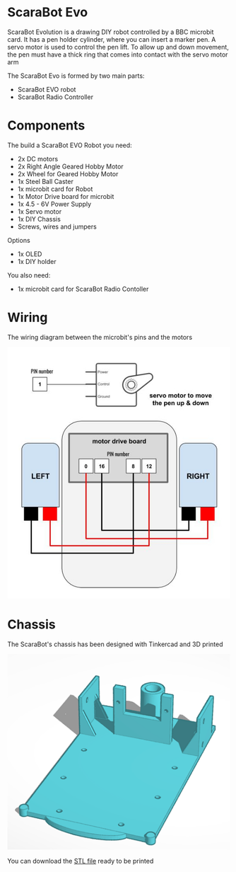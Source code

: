 # ScaraBot Evo
ScaraBot Evolution is a drawing DIY robot controlled by a BBC microbit card. 
It has a pen holder cylinder, where you can insert a marker pen.
A servo motor is used to control the pen lift.
To allow up and down movement, the pen must have a thick ring that comes into contact with the servo motor arm

The ScaraBot Evo is formed by two main parts:
- ScaraBot EVO robot
- ScaraBot Radio Controller

# Components
The build a ScaraBot EVO Robot you need:
- 2x DC motors
- 2x Right Angle Geared Hobby Motor
- 2x Wheel for Geared Hobby Motor
- 1x Steel Ball Caster 
- 1x microbit card for Robot
- 1x Motor Drive board for microbit
- 1x 4.5 - 6V Power Supply  
- 1x Servo motor
- 1x DIY Chassis
- Screws, wires and jumpers

Options
- 1x OLED
- 1x DIY holder

You also need:
- 1x microbit card for ScaraBot Radio Contoller

# Wiring

The wiring diagram between the microbit's pins and the motors

![Wiring](ScarabotWiring.jpg)

# Chassis

The ScaraBot's chassis has been designed with Tinkercad and 3D printed

![Chassis](scarabotevo3D.png)

You can download the [STL file](https://github.com/cyberparra/Scarabotevo/blob/master/ScaraBot%20EVO.stl) ready to be printed  
